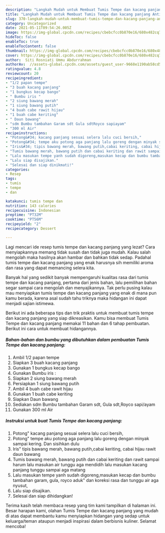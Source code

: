 ```yaml
---
description: "Langkah Mudah untuk Membuat Tumis Tempe dan kacang panjang Anti Gagal"
title: "Langkah Mudah untuk Membuat Tumis Tempe dan kacang panjang Anti Gagal"
slug: 370-langkah-mudah-untuk-membuat-tumis-tempe-dan-kacang-panjang-anti-gagal
category: Uncategorized
date: 2021-05-11T09:54:26.005Z
image: https://img-global.cpcdn.com/recipes/cbebcfcc0b870e16/680x482cq70/tumis-tempe-dan-kacang-panjang-foto-resep-utama.jpg
hideToc: false
enableToc: true
enableTocContent: false
thumbnail: https://img-global.cpcdn.com/recipes/cbebcfcc0b870e16/680x482cq70/tumis-tempe-dan-kacang-panjang-foto-resep-utama.jpg
cover: https://img-global.cpcdn.com/recipes/cbebcfcc0b870e16/680x482cq70/tumis-tempe-dan-kacang-panjang-foto-resep-utama.jpg
author:  Siti Rosniati Ummu Abdurrahman
authorAv:  //assets-global.cpcdn.com/assets/guest_user-9668e1190ab58cd58d666d5934e79c79da2e02f4421a6ed9abc4b163da97d6e7.png
ratingvalue: 4.8
reviewcount: 20
recipeingredient:
- "1/2 papan tempe"
- "3 buah kacang panjang"
- "1 bungkus kecap bango"
- " Bumbu iris "
- "2 siung bawang merah"
- "1 siung bawang putih"
- "4 buah cabe rawit hijau"
- "1 buah cabe keriting"
- " Daun bawang"
- "sdm Bumbu tambahan Garam sdt Gula sdtRoyco sapiayam"
- "300 ml Air"
recipeinstructions:
- "Potong&#34; kacang panjang sesuai selera lalu cuci bersih,"
- "Potong&#34; tempe aku potong aga panjang lalu goreng dengan minyak sampai kering. Dan sisihkan dulu"
- "Iris&#34; tipis bawang merah, bawang putih,cabai keriting, cabai hijau rawit daun bawang"
- "Tumis bawang merah, bawang putih dan cabai keriting dan rawit sampai harum lalu masukan air tunggu aga mendidih lalu masukan kacang panjang tunggu sampai aga matang"
- "Lalu masukan tempe yanh sudah digoreng,masukan kecap dan bumbu tambahan garam, gula, royco aduk&#34; dan koreksi rasa dan tunggu air aga nyusut,"
- "Lalu siap disajikan."
- "Selesai dan siap dinikmati!"
categories:
- Resep
tags:
- tumis
- tempe
- dan

katakunci: tumis tempe dan 
nutrition: 143 calories
recipecuisine: Indonesian
preptime: "PT32M"
cooktime: "PT56M"
recipeyield: "2"
recipecategory: Dessert

---
```



Lagi mencari ide resep tumis tempe dan kacang panjang yang lezat? Cara menyiapkannya memang tidak susah dan tidak juga mudah. Kalau salah mengolah maka hasilnya akan hambar dan bahkan tidak sedap. Padahal tumis tempe dan kacang panjang yang enak harusnya sih memiliki aroma dan rasa yang dapat memancing selera kita.




Banyak hal yang sedikit banyak mempengaruhi kualitas rasa dari tumis tempe dan kacang panjang, pertama dari jenis bahan, lalu pemilihan bahan segar sampai cara mengolah dan menyajikannya. Tak perlu pusing kalau mau menyiapkan tumis tempe dan kacang panjang yang enak di mana pun kamu berada, karena asal sudah tahu triknya maka hidangan ini dapat menjadi sajian istimewa.


Berikut ini ada beberapa tips dan trik praktis untuk membuat tumis tempe dan kacang panjang yang siap dikreasikan. Kamu bisa membuat Tumis Tempe dan kacang panjang memakai 11 bahan dan 6 tahap pembuatan. Berikut ini cara untuk membuat hidangannya.

<!--inarticleads1-->

##### Bahan-bahan dan bumbu yang dibutuhkan dalam pembuatan Tumis Tempe dan kacang panjang:

1. Ambil 1/2 papan tempe
1. Siapkan 3 buah kacang panjang
1. Gunakan 1 bungkus kecap bango
1. Gunakan  Bumbu iris :
1. Siapkan 2 siung bawang merah
1. Persiapkan 1 siung bawang putih
1. Ambil 4 buah cabe rawit hijau
1. Gunakan 1 buah cabe keriting
1. Siapkan  Daun bawang
1. Sediakan sdm Bumbu tambahan Garam sdt, Gula sdt,Royco sapi/ayam
1. Gunakan 300 ml Air




<!--inarticleads2-->

##### Instruksi untuk buat Tumis Tempe dan kacang panjang:

1. Potong&#34; kacang panjang sesuai selera lalu cuci bersih,
1. Potong&#34; tempe aku potong aga panjang lalu goreng dengan minyak sampai kering. Dan sisihkan dulu
1. Iris&#34; tipis bawang merah, bawang putih,cabai keriting, cabai hijau rawit daun bawang
1. Tumis bawang merah, bawang putih dan cabai keriting dan rawit sampai harum lalu masukan air tunggu aga mendidih lalu masukan kacang panjang tunggu sampai aga matang
1. Lalu masukan tempe yanh sudah digoreng,masukan kecap dan bumbu tambahan garam, gula, royco aduk&#34; dan koreksi rasa dan tunggu air aga nyusut,
1. Lalu siap disajikan.
1. Selesai dan siap dihidangkan!



Terima kasih telah membaca resep yang tim kami tampilkan di halaman ini. Besar harapan kami, olahan Tumis Tempe dan kacang panjang yang mudah di atas dapat membantu kamu menyiapkan hidangan yang sedap untuk keluarga/teman ataupun menjadi inspirasi dalam berbisnis kuliner. Selamat mencoba!
